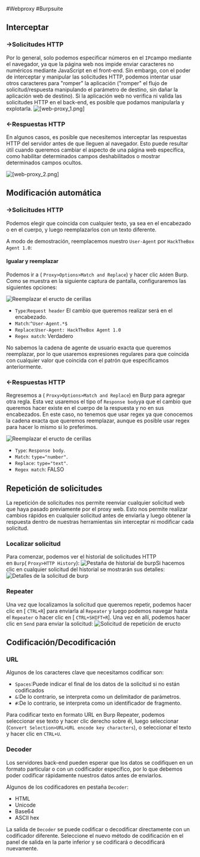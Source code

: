 #Webproxy #Burpsuite
## Interceptar 
### ->Solicitudes HTTP
Por lo general, solo podemos especificar números en el `IP`campo mediante el navegador, ya que la página web nos impide enviar caracteres no numéricos mediante JavaScript en el front-end. Sin embargo, con el poder de interceptar y manipular las solicitudes HTTP, podemos intentar usar otros caracteres para "romper" la aplicación ("romper" el flujo de solicitud/respuesta manipulando el parámetro de destino, sin dañar la aplicación web de destino). Si la aplicación web no verifica ni valida las solicitudes HTTP en el back-end, es posible que podamos manipularla y explotarla.
![[web-proxy_1.png]](https://raw.githubusercontent.com/Tony-Sec/Bug-Bounty-Hunter/refs/heads/main/img/web-proxy_1.jpg)

### <-Respuestas HTTP
En algunos casos, es posible que necesitemos interceptar las respuestas HTTP del servidor antes de que lleguen al navegador. Esto puede resultar útil cuando queremos cambiar el aspecto de una página web específica, como habilitar determinados campos deshabilitados o mostrar determinados campos ocultos.


![[web-proxy_2.png]](https://raw.githubusercontent.com/Tony-Sec/Bug-Bounty-Hunter/refs/heads/main/img/web-proxy_2.jpg)

## Modificación automática

### ->Solicitudes HTTP

Podemos elegir que coincida con cualquier texto, ya sea en el encabezado o en el cuerpo, y luego reemplazarlos con un texto diferente.

A modo de demostración, reemplacemos nuestro `User-Agent` por `HackTheBox Agent 1.0`:
#### Igualar y reemplazar
Podemos ir a ( `Proxy>Options>Match and Replace`) y hacer clic `Add`en Burp. Como se muestra en la siguiente captura de pantalla, configuraremos las siguientes opciones:

![Reemplazar el eructo de cerillas](https://academy.hackthebox.com/storage/modules/110/burp_match_replace_user_agent_1.jpg)

- `Type`:`Request header` El cambio que queremos realizar será en el encabezado.
- `Match`:`^User-Agent.*$`
- `Replace`:`User-Agent: HackTheBox Agent 1.0`
- `Regex match`: Verdadero

No sabemos la cadena de agente de usuario exacta que queremos reemplazar, por lo que usaremos expresiones regulares para que coincida con cualquier valor que coincida con el patrón que especificamos anteriormente.
### <-Respuestas HTTP

Regresemos a ( `Proxy>Options>Match and Replace`) en Burp para agregar otra regla. Esta vez usaremos el tipo of `Response body`ya que el cambio que queremos hacer existe en el cuerpo de la respuesta y no en sus encabezados. En este caso, no tenemos que usar regex ya que conocemos la cadena exacta que queremos reemplazar, aunque es posible usar regex para hacer lo mismo si lo preferimos.

![Reemplazar el eructo de cerillas](https://academy.hackthebox.com/storage/modules/110/burp_match_replace_response_1.jpg)

- `Type`: `Response body`.
- `Match`: `type="number"`.
- `Replace`: `type="text"`.
- `Regex match`: FALSO
## Repetición de solicitudes

La repetición de solicitudes nos permite reenviar cualquier solicitud web que haya pasado previamente por el proxy web. Esto nos permite realizar cambios rápidos en cualquier solicitud antes de enviarla y luego obtener la respuesta dentro de nuestras herramientas sin interceptar ni modificar cada solicitud.
### Localizar solicitud
Para comenzar, podemos ver el historial de solicitudes HTTP en `Burp`( `Proxy>HTTP History`):
![Pestaña de historial de burp](https://academy.hackthebox.com/storage/modules/110/burp_history_tab.jpg)Si hacemos clic en cualquier solicitud del historial se mostrarán sus detalles:
![Detalles de la solicitud de burp](https://academy.hackthebox.com/storage/modules/110/burp_history_details.jpg)
### Repeater
Una vez que localizamos la solicitud que queremos repetir, podemos hacer clic en [ `CTRL+R`] para enviarla al `Repeater` y luego podemos navegar hasta el `Repeater` o hacer clic en [ `CTRL+SHIFT+R`]. Una vez en allí, podemos hacer clic en `Send` para enviar la solicitud:
![Solicitud de repetición de eructo](https://academy.hackthebox.com/storage/modules/110/burp_repeater_request.jpg)

## Codificación/Decodificación
### URL
Algunos de los caracteres clave que necesitamos codificar son:

- `Spaces`:Puede indicar el final de los datos de la solicitud si no están codificados
- `&`:De lo contrario, se interpreta como un delimitador de parámetros.
- `#`:De lo contrario, se interpreta como un identificador de fragmento.

Para codificar texto en formato URL en Burp Repeater, podemos seleccionar ese texto y hacer clic derecho sobre él, luego seleccionar  (`Convert Selection>URL>URL encode key characters`), o seleccionar el texto y hacer clic en `CTRL+U`.

### Decoder

Los servidores back-end pueden esperar que los datos se codifiquen en un formato particular o con un codificador específico, por lo que debemos poder codificar rápidamente nuestros datos antes de enviarlos.

Algunos de los codificadores en pestaña `Decoder`:
- HTML
- Unicode
- Base64
- ASCII hex

La salida de `Decoder` se puede codificar o decodificar directamente con un codificador diferente. Seleccione el nuevo método de codificación en el panel de salida en la parte inferior y se codificará o decodificará nuevamente.